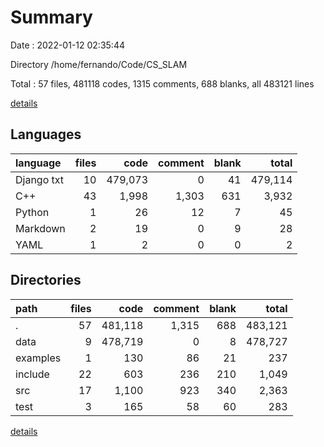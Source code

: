 # Summary

Date : 2022-01-12 02:35:44

Directory /home/fernando/Code/CS_SLAM

Total : 57 files,  481118 codes, 1315 comments, 688 blanks, all 483121 lines

[details](details.md)

## Languages
| language | files | code | comment | blank | total |
| :--- | ---: | ---: | ---: | ---: | ---: |
| Django txt | 10 | 479,073 | 0 | 41 | 479,114 |
| C++ | 43 | 1,998 | 1,303 | 631 | 3,932 |
| Python | 1 | 26 | 12 | 7 | 45 |
| Markdown | 2 | 19 | 0 | 9 | 28 |
| YAML | 1 | 2 | 0 | 0 | 2 |

## Directories
| path | files | code | comment | blank | total |
| :--- | ---: | ---: | ---: | ---: | ---: |
| . | 57 | 481,118 | 1,315 | 688 | 483,121 |
| data | 9 | 478,719 | 0 | 8 | 478,727 |
| examples | 1 | 130 | 86 | 21 | 237 |
| include | 22 | 603 | 236 | 210 | 1,049 |
| src | 17 | 1,100 | 923 | 340 | 2,363 |
| test | 3 | 165 | 58 | 60 | 283 |

[details](details.md)